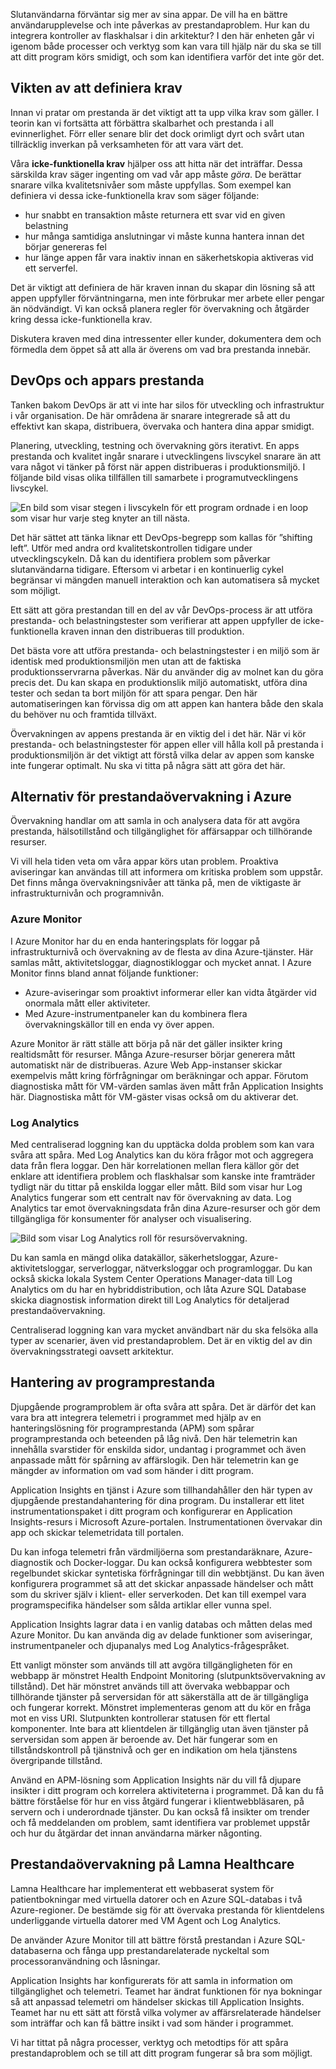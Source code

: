 Slutanvändarna förväntar sig mer av sina appar. De vill ha en bättre användarupplevelse och inte påverkas av prestandaproblem. Hur kan du integrera kontroller av flaskhalsar i din arkitektur? I den här enheten går vi igenom både processer och verktyg som kan vara till hjälp när du ska se till att ditt program körs smidigt, och som kan identifiera varför det inte gör det.

## <a name="importance-of-requirements"></a>Vikten av att definiera krav

Innan vi pratar om prestanda är det viktigt att ta upp vilka krav som gäller. I teorin kan vi fortsätta att förbättra skalbarhet och prestanda i all evinnerlighet. Förr eller senare blir det dock orimligt dyrt och svårt utan tillräcklig inverkan på verksamheten för att vara värt det. 

Våra **icke-funktionella krav** hjälper oss att hitta när det inträffar. Dessa särskilda krav säger ingenting om vad vår app måste *göra*. De berättar snarare vilka kvalitetsnivåer som måste uppfyllas. Som exempel kan definiera vi dessa icke-funktionella krav som säger följande:

- hur snabbt en transaktion måste returnera ett svar vid en given belastning
- hur många samtidiga anslutningar vi måste kunna hantera innan det börjar genereras fel
- hur länge appen får vara inaktiv innan en säkerhetskopia aktiveras vid ett serverfel.

Det är viktigt att definiera de här kraven innan du skapar din lösning så att appen uppfyller förväntningarna, men inte förbrukar mer arbete eller pengar än nödvändigt. Vi kan också planera regler för övervakning och åtgärder kring dessa icke-funktionella krav. 

Diskutera kraven med dina intressenter eller kunder, dokumentera dem och förmedla dem öppet så att alla är överens om vad bra prestanda innebär.

## <a name="devops-and-application-performance"></a>DevOps och appars prestanda

Tanken bakom DevOps är att vi inte har silos för utveckling och infrastruktur i vår organisation. De här områdena är snarare integrerade så att du effektivt kan skapa, distribuera, övervaka och hantera dina appar smidigt.

Planering, utveckling, testning och övervakning görs iterativt. En apps prestanda och kvalitet ingår snarare i utvecklingens livscykel snarare än att vara något vi tänker på först när appen distribueras i produktionsmiljö. I följande bild visas olika tillfällen till samarbete i programutvecklingens livscykel.

![En bild som visar stegen i livscykeln för ett program ordnade i en loop som visar hur varje steg knyter an till nästa.](../media/5-devops-cycle.png)

Det här sättet att tänka liknar ett DevOps-begrepp som kallas för ”shifting left”. Utför med andra ord kvalitetskontrollen tidigare under utvecklingscykeln. Då kan du identifiera problem som påverkar slutanvändarna tidigare. Eftersom vi arbetar i en kontinuerlig cykel begränsar vi mängden manuell interaktion och kan automatisera så mycket som möjligt. 

Ett sätt att göra prestandan till en del av vår DevOps-process är att utföra prestanda- och belastningstester som verifierar att appen uppfyller de icke-funktionella kraven innan den distribueras till produktion.

Det bästa vore att utföra prestanda- och belastningstester i en miljö som är identisk med produktionsmiljön men utan att de faktiska produktionsservrarna påverkas. När du använder dig av molnet kan du göra precis det. Du kan skapa en produktionslik miljö automatiskt, utföra dina tester och sedan ta bort miljön för att spara pengar. Den här automatiseringen kan förvissa dig om att appen kan hantera både den skala du behöver nu och framtida tillväxt.

Övervakningen av appens prestanda är en viktig del i det här. När vi kör prestanda- och belastningstester för appen eller vill hålla koll på prestanda i produktionsmiljön är det viktigt att förstå vilka delar av appen som kanske inte fungerar optimalt. Nu ska vi titta på några sätt att göra det här.

## <a name="performance-monitoring-options-in-azure"></a>Alternativ för prestandaövervakning i Azure

Övervakning handlar om att samla in och analysera data för att avgöra prestanda, hälsotillstånd och tillgänglighet för affärsappar och tillhörande resurser.

Vi vill hela tiden veta om våra appar körs utan problem. Proaktiva aviseringar kan användas till att informera om kritiska problem som uppstår. Det finns många övervakningsnivåer att tänka på, men de viktigaste är infrastrukturnivån och programnivån.

### <a name="azure-monitor"></a>Azure Monitor

I Azure Monitor har du en enda hanteringsplats för loggar på infrastrukturnivå och övervakning av de flesta av dina Azure-tjänster. Här samlas mått, aktivitetsloggar, diagnostikloggar och mycket annat. I Azure Monitor finns bland annat följande funktioner:

- Azure-aviseringar som proaktivt informerar eller kan vidta åtgärder vid onormala mått eller aktiviteter.
- Med Azure-instrumentpaneler kan du kombinera flera övervakningskällor till en enda vy över appen.

Azure Monitor är rätt ställe att börja på när det gäller insikter kring realtidsmått för resurser. Många Azure-resurser börjar generera mått automatiskt när de distribueras. Azure Web App-instanser skickar exempelvis mått kring förfrågningar om beräkningar och appar. Förutom diagnostiska mått för VM-värden samlas även mått från Application Insights här. Diagnostiska mått för VM-gäster visas också om du aktiverar det.

### <a name="log-analytics"></a>Log Analytics

Med centraliserad loggning kan du upptäcka dolda problem som kan vara svåra att spåra. Med Log Analytics kan du köra frågor mot och aggregera data från flera loggar. Den här korrelationen mellan flera källor gör det enklare att identifiera problem och flaskhalsar som kanske inte framträder tydligt när du tittar på enskilda loggar eller mått. Bild som visar hur Log Analytics fungerar som ett centralt nav för övervakning av data. Log Analytics tar emot övervakningsdata från dina Azure-resurser och gör dem tillgängliga för konsumenter för analyser och visualisering.

![Bild som visar Log Analytics roll för resursövervakning.](../media/5-log-analytics.png)

Du kan samla en mängd olika datakällor, säkerhetsloggar, Azure-aktivitetsloggar, serverloggar, nätverksloggar och programloggar. Du kan också skicka lokala System Center Operations Manager-data till Log Analytics om du har en hybriddistribution, och låta Azure SQL Database skicka diagnostisk information direkt till Log Analytics för detaljerad prestandaövervakning.

Centraliserad loggning kan vara mycket användbart när du ska felsöka alla typer av scenarier, även vid prestandaproblem. Det är en viktig del av din övervakningsstrategi oavsett arkitektur.

## <a name="application-performance-management"></a>Hantering av programprestanda

Djupgående programproblem är ofta svåra att spåra. Det är därför det kan vara bra att integrera telemetri i programmet med hjälp av en hanteringslösning för programprestanda (APM) som spårar programprestanda och beteenden på låg nivå. Den här telemetrin kan innehålla svarstider för enskilda sidor, undantag i programmet och även anpassade mått för spårning av affärslogik. Den här telemetrin kan ge mängder av information om vad som händer i ditt program.

Application Insights en tjänst i Azure som tillhandahåller den här typen av djupgående prestandahantering för dina program. Du installerar ett litet instrumentationspaket i ditt program och konfigurerar en Application Insights-resurs i Microsoft Azure-portalen. Instrumentationen övervakar din app och skickar telemetridata till portalen.

Du kan infoga telemetri från värdmiljöerna som prestandaräknare, Azure-diagnostik och Docker-loggar. Du kan också konfigurera webbtester som regelbundet skickar syntetiska förfrågningar till din webbtjänst. Du kan även konfigurera programmet så att det skickar anpassade händelser och mått som du skriver själv i klient- eller serverkoden. Det kan till exempel vara programspecifika händelser som sålda artiklar eller vunna spel.

Application Insights lagrar data i en vanlig databas och måtten delas med Azure Monitor. Du kan använda dig av delade funktioner som aviseringar, instrumentpaneler och djupanalys med Log Analytics-frågespråket.

Ett vanligt mönster som används till att avgöra tillgängligheten för en webbapp är mönstret Health Endpoint Monitoring (slutpunktsövervakning av tillstånd). Det här mönstret används till att övervaka webbappar och tillhörande tjänster på serversidan för att säkerställa att de är tillgängliga och fungerar korrekt. Mönstret implementeras genom att du kör en fråga mot en viss URI. Slutpunkten kontrollerar statusen för ett flertal komponenter. Inte bara att klientdelen är tillgänglig utan även tjänster på serversidan som appen är beroende av. Det här fungerar som en tillståndskontroll på tjänstnivå och ger en indikation om hela tjänstens övergripande tillstånd.

Använd en APM-lösning som Application Insights när du vill få djupare insikter i ditt program och korrelera aktiviteterna i programmet. Då kan du få bättre förståelse för hur en viss åtgärd fungerar i klientwebbläsaren, på servern och i underordnade tjänster. Du kan också få insikter om trender och få meddelanden om problem, samt identifiera var problemet uppstår och hur du åtgärdar det innan användarna märker någonting.

## <a name="performance-monitoring-at-lamna-healthcare"></a>Prestandaövervakning på Lamna Healthcare

Lamna Healthcare har implementerat ett webbaserat system för patientbokningar med virtuella datorer och en Azure SQL-databas i två Azure-regioner. De bestämde sig för att övervaka prestanda för klientdelens underliggande virtuella datorer med VM Agent och Log Analytics.

De använder Azure Monitor till att bättre förstå prestandan i Azure SQL-databaserna och fånga upp prestandarelaterade nyckeltal som processoranvändning och låsningar.

Application Insights har konfigurerats för att samla in information om tillgänglighet och telemetri. Teamet har ändrat funktionen för nya bokningar så att anpassad telemetri om händelser skickas till Application Insights. Teamet har nu ett sätt att förstå vilka volymer av affärsrelaterade händelser som inträffar och kan få bättre insikt i vad som händer i programmet.

Vi har tittat på några processer, verktyg och metodtips för att spåra prestandaproblem och se till att ditt program fungerar så bra som möjligt.